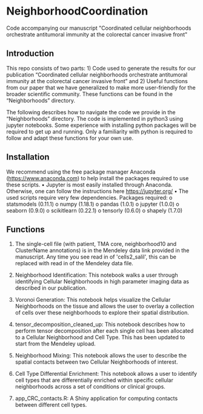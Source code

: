 # NeighborhoodCoordination
Code accompanying our manuscript "Coordinated cellular neighborhoods orchestrate antitumoral immunity at the colorectal cancer invasive front"

## Introduction
This repo consists of two parts: 1) Code used to generate the results for our publication “Coordinated cellular neighborhoods orchestrate antitumoral immunity at the colorectal cancer invasive front” and 2) Useful functions from our paper that we have generalized to make more user-friendly for the broader scientific community.  These functions can be found in the “Neighborhoods” directory.  

The following describes how to navigate the code we provide in the “Neighborhoods” directory. The code is implemented in python3 using jupyter notebooks.  Some experience with installing python packages will be required to get up and running.  Only a familiarity with python is required to follow and adapt these functions for your own use.

## Installation
We recommend using the free package manager Anaconda (https://www.anaconda.com) to help install the packages required to use these scripts.
•	Jupyter is most easily installed through Anaconda.  Otherwise, one can follow the instructions here  https://jupyter.org/
•	The used scripts require very few dependencies.  Packages required:
o	statsmodels (0.11.1)
o	numpy (1.18.1)
o	pandas (1.0.1)
o	jupyter (1.0.0)
o	seaborn (0.9.0)
o	scikitlearn (0.22.1)
o	tensorly (0.6.0)
o	shapely (1.7.0)


## Functions
1.	The single-cell file (with patient, TMA core, neighborhood10 and ClusterName annotations) is in the Mendeley data link provided in the manuscript. Any time you see read in of 'cells2_salil', this can be replaced with read in of the Mendeley data file.

2.	Neighborhood Identification:  This notebook walks a user through identifying Cellular Neighborhoods in high parameter imaging data as described in our publication.

3.	Voronoi Generation:  This notebook helps visualize the Cellular Neighborhoods on the tissue and allows the user to overlay a collection of cells over these neighborhoods to explore their spatial distribution.

4.	tensor_decomposition_cleaned_up:  This notebook describes how to perform tensor decomposition after each single cell has been allocated to a Cellular Neighborhood and Cell Type. This has been updated to start from the Mendeley upload.

5.	Neighborhood Mixing:  This notebook allows the user to describe the spatial contacts between two Cellular Neighborhoods of interest.  

6.	Cell Type Differential Enrichment:  This notebook allows a user to identify cell types that are differentially enriched within specific cellular neighborhoods across a set of conditions or clinical groups.  

7.  app_CRC_contacts.R:  A Shiny application for computing contacts between different cell types.

